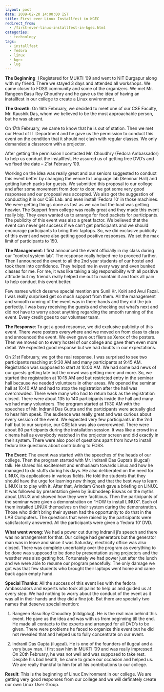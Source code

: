 ```yaml
---
layout: post
date: 2009-02-20 14:00:00 IST
title: First ever Linux Installfest in KGEC
redirect_from:
  - /first-ever-linux-installfest-in-kgec.html
categories:
  - technology
tags:
  - installfest
  - fedora
  - linux
  - kgec
  - lug
---
```


**The Beginning**:
I Registered for MUKTI ‘09 and went to NIT Durgapur along with my
friend. There we stayed 3 days and attended all workshops. We came
closer to FOSS community and some of the organizers. We met Mr.
Rangeen Basu Roy Choudhry and he gave us the idea of having an
installfest in our college to create a Linux environment.


**The Growth**:
On 16th February, we decided to meet one of our CSE Faculty, Mr.
Kaushik Das, whom we believed to be the most approachable person, but
he was absent.

On 17th February, we came to know that he is out of station. Then we
met our Head of IT Department and he gave us the permission to conduct
this event on the condition that it should not clash with regular
classes. We only demanded a classroom with a projector.

After getting the permission I contacted Mr. Choudhry (Fedora
Ambassador) to help us conduct the installfest. He assured us of
getting free DVD’s and we fixed the date – 21st February ’09.

Working on the idea was really great and our seniors suggested to
conduct this event better by changing the venue to Language lab
(Seminar Hall) and getting lunch packs for guests. We submitted this
proposal to our college and after some movement from door to door, we
got some very good responses and our proposal was accepted. We also
got the suggestion of conducting it in our CSE Lab. and even install
‘Fedora 10’ in those machines. We were getting things done as fast as
we can but the load was getting heavier. The Support from college was
really great and they made this event really big. They even wanted us
to arrange for food packets for participants. The publicity of this
event was also a great factor. We believed that the event can never
get success if we can’t get participants and we should encourage
participants to bring their laptops. So, we did exclusive publicity of
this event and were also getting good positive responses. We set the
max limit of participants to 150.


**The Management**:
I first announced the event officially in my class during our “control
system lab”. The response really helped me to proceed further. Then I
announced the event to all the 2nd year students of our hostel and
took them into confidence. They helped me in every way and even bunked
classes for me. For me, it was like taking a big responsibility with
all positive attitude but my friends really helped me out to maintain
it and took all pain to help conduct this event better.

Few names which deserve special mention are Sunil Kr. Koiri and Avul
Fazal. I was really surprised get so much support from them. All the
management and smooth running of the event was in there hands and they
did the job perfectly. I was busy receiving the guests and checking
out what’s next and did not have to worry about anything regarding the
smooth running of the event. Every credit goes to our volunteer team.

**The Response**:
To get a good response, we did exclusive publicity of this event.
There were posters everywhere and we moved on from class to class and
announced the event. We even gave out fliers as Xerox of the posters.
Then we moved on to every hostel of our college and gave them even
more detail. We expected good response but we had doubts in our
expectations.

On 21st February, we got the real response. I was surprised to see two
participants reaching at 9:30 AM and many participants at 9:45 AM.
Registration was supposed to start at 10:00 AM. We had some bad news
of our guests getting late but the crowd was getting more and more.
So, we started the registration at 10:15 AM and but restricted entry
in the seminar hall because we needed volunteers in other areas. We
opened the seminar hall at 10:40 AM and had to stop the registration
after the hall was overcrowded. There were many who had to return back
as the registration closed. There were about 135 to 140 participants
inside the hall and many we had many volunteers. The program started
at 11:30 AM with the speeches of Mr. Indranil Das Gupta and the
participants were actually glad to hear him speak. The audience was
really great and was curious about every session of the event. We
expected very few participants in the 2nd half but to our surprise,
our CSE lab was also overcrowded. There were about 80 participants
during the installation session. It was like a crowd in a cinema hall
as everybody watched in the projector screen and did exactly in their
system. There were also pool of questions apart from how to install
fedora like questions about contributing to FOSS.

**The Event**:
The event was started with the speeches of the heads of our college.
Then the program started with Mr. Indranil Das Gupta’s (ilugcal) talk.
He shared his excitement and enthusiasm towards Linux and how he
managed to do stuffs during his days. He also deliberated on the need
for LINUX, its applications in various fields. He told the students
that they should have the urge for learning new things; and that the
best way to learn LINUX is to play with it. After that, Arindam Ghosh
gave a briefing on LINUX. It was followed by presentation given by
Subhodeep Biswas on the myths about LINUX and showed how they were
factitious. Then the participants of the seminar were given a
demonstration on “HOW to install LINUX”. Each of them installed LINUX
themselves on their system during the demonstration. Those who didn’t
bring their system had the opportunity to do that in the LAB
Computers. The questions that were raised by the participants were
satisfactorily answered. All the participants were given a ‘fedora 10’
DVD.

**What went wrong**:
We had a power cut during Indranil ji’s speech and there was no
arrangement for that. Our college had generators but the generator man
was in leave and since it was Saturday, electricity office was also
closed. There was complete uncertainty over the program as everything
to be done was supposed to be done by presentation using projectors
and the weather was also getting hot. Fortunately we had power just
after the lunch and we were able to resume our program peacefully. The
only damage we got was that few students who brought their laptops
went home and came back again empty hand.

**Special Thanks**:
All the success of this event lies with the fedora Ambassadors and
experts who took all pains to help us and guided us at every step. We
had nothing to worry about the conduct of the event as it was all in
their hands and they did a fine job. But there are specially two names
that deserve special mention:

1. Rangeen Basu Roy Choudhry (nitdgplug). He is the real man behind
this event. He gave us the idea and was with us from beginning till
the end. He made all contacts to the experts and arranged for all
DVD’s to be given. There were problems he faced to organize this event
but he did not revealed that and helped us to fully concentrate on our
event.

2. Indranil Das Gupta (ilugcal). He is one of the founders of ilugcal
and a very busy man. I first saw him in MUKTI ’09 and was really
impressed. On 20th February, he was not well and was supposed to take
rest. Despite his bad health, he came to grace our occasion and helped
us. We are really thankful to him for all his contributions to our
college.

**Result**:
This is the beginning of Linux Environment in our college. We are
getting very good responses from our college and we will definately
create our own Linux User Group.
